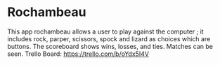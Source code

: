 # Rochambeau
This app rochambeau allows a user to play against the computer ; it includes rock, parper, scissors, spock and lizard as choices which are buttons. The scoreboard shows wins, losses, and ties. Matches can be seen. 
Trello Board: https://trello.com/b/oYdx5I4V
